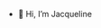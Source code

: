 - 👋 Hi, I’m Jacqueline 

<!---
jacpersi/jacpersi is a ✨ special ✨ repository because its `README.md` (this file) appears on your GitHub profile.
You can click the Preview link to take a look at your changes.
--->
